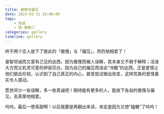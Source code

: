 ```yaml
---
title: 傲慢与偏见
date: 2023-03-31 19:00:00
tags:
    - 阅读
    - 简·奥斯汀
categories: gallery
timeline: gallery
---
```


终于两个恋人放下了彼此的「傲慢」与「偏见」，热烈地相爱了！

睿智坦诚而又富有己见的达西，因为傲慢而被人误解，其本身又不屑于解释；活泼大方而又机灵可爱的伊丽莎白，因为自己的偏见而误会“冷酷”的达西。正是爱情让他们彼此珍视，认识到了自己真正的内心，甚至尝试做出改变，这样完美的爱情着实令人感动。

愿世间少一些误解，多一些真诚吧！期待能有更多的人，能放下各自的傲慢与偏见，去真挚地相爱。

呜呜，最后一卷真甜啊！以后我要是再翻出来读，肯定是因为又想“磕糖”了呜呜！
